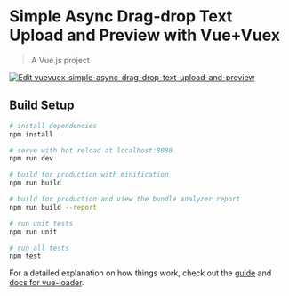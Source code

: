 # Simple Async Drag-drop Text Upload and Preview with Vue+Vuex

> A Vue.js project

[![Edit vuevuex-simple-async-drag-drop-text-upload-and-preview](https://codesandbox.io/static/img/play-codesandbox.svg)](https://codesandbox.io/s/github/onceupon/vuex-async-dragdrop-preview-textfile/tree/master/)

## Build Setup

``` bash
# install dependencies
npm install

# serve with hot reload at localhost:8080
npm run dev

# build for production with minification
npm run build

# build for production and view the bundle analyzer report
npm run build --report

# run unit tests
npm run unit

# run all tests
npm test
```

For a detailed explanation on how things work, check out the [guide](http://vuejs-templates.github.io/webpack/) and [docs for vue-loader](http://vuejs.github.io/vue-loader).
